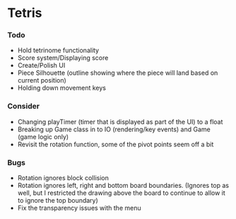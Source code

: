 # Tetris

### Todo
* Hold tetrinome functionality
* Score system/Displaying score
* Create/Polish UI
* Piece Silhouette (outline showing where the piece will land based on current position)
* Holding down movement keys

### Consider
* Changing playTimer (timer that is displayed as part of the UI) to a float
* Breaking up Game class in to IO (rendering/key events) and Game (game logic only)
* Revisit the rotation function, some of the pivot points seem off a bit

### Bugs
* Rotation ignores block collision
* Rotation ignores left, right and bottom board boundaries. (Ignores top as well, but I restricted the drawing above the board to continue to allow it to ignore the top boundary)
* Fix the transparency issues with the menu